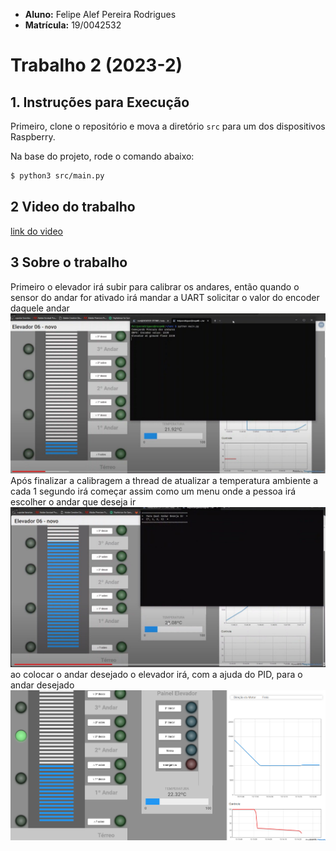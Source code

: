 - **Aluno:** Felipe Alef Pereira Rodrigues
- **Matrícula:** 19/0042532
# Trabalho 2 (2023-2)

## 1. Instruções para Execução
Primeiro, clone o repositório e mova a diretório `src` para um dos dispositivos Raspberry.

Na base do projeto, rode o comando abaixo:

```bash
$ python3 src/main.py
```

## 2 Video do trabalho
[link do video](https://youtu.be/V9FoRrTyJYU)

## 3 Sobre o trabalho

Primeiro o elevador irá subir para calibrar os andares, então quando o sensor do andar for ativado irá mandar a UART solicitar o valor do encoder daquele andar
![](assets/calibragem.jpg)
Após finalizar a calibragem a thread de atualizar a temperatura ambiente a cada 1 segundo irá começar assim como um menu onde a pessoa irá escolher o andar que deseja ir
![](assets/menu.jpg)
ao colocar o andar desejado o elevador irá, com a ajuda do PID, para o andar desejado
![](assets/andar.png)
